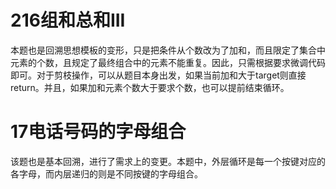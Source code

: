 # 216组和总和III
本题也是回溯思想模板的变形，只是把条件从个数改为了加和，而且限定了集合中元素的个数，且规定了最终组合中的元素不能重复。因此，只需根据要求微调代码即可。对于剪枝操作，可以从题目本身出发，如果当前加和大于target则直接return。并且，如果加和元素个数大于要求个数，也可以提前结束循环。

# 17电话号码的字母组合
该题也是基本回溯，进行了需求上的变更。本题中，外层循环是每一个按键对应的各字母，而内层递归的则是不同按键的字母组合。